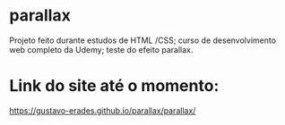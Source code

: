 # parallax
Projeto feito durante estudos de HTML /CSS; curso de desenvolvimento web completo da Udemy; teste do efeito parallax.
# Link do site até o momento: 
https://gustavo-erades.github.io/parallax/parallax/
